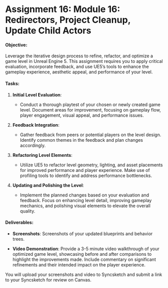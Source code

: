 # Assignment 16: Module 16: Redirectors, Project Cleanup, Update Child Actors

<h4>Objective:</h4>
<p>Leverage the iterative design process to refine, refactor, and optimize a game level in Unreal Engine 5. This assignment requires you to apply critical evaluation, incorporate feedback, and use UE5’s tools to enhance the gameplay experience, aesthetic appeal, and performance of your level.</p>
<h4>Tasks:</h4>
<ol>
<li>
<p><strong>Initial Level Evaluation</strong>:</p>
<ul>
<li>Conduct a thorough playtest of your chosen or newly created game level. Document areas for improvement, focusing on gameplay flow, player engagement, visual appeal, and performance issues.</li>
</ul>
</li>
<li>
<p><strong>Feedback Integration</strong>:</p>
<ul>
<li>Gather feedback from peers or potential players on the level design. Identify common themes in the feedback and plan changes accordingly.</li>
</ul>
</li>
<li>
<p><strong>Refactoring Level Elements</strong>:</p>
<ul>
<li>Utilize UE5 to refactor level geometry, lighting, and asset placements for improved performance and player experience. Make use of profiling tools to identify and address performance bottlenecks.</li>
</ul>
</li>
<li>
<p><strong>Updating and Polishing the Level</strong>:</p>
<ul>
<li>Implement the planned changes based on your evaluation and feedback. Focus on enhancing level detail, improving gameplay mechanics, and polishing visual elements to elevate the overall quality.</li>
</ul>
</li>
</ol>
<h4>Deliverables:</h4>
<ul style="list-style-type: disc;">
<li>
<strong>Screenshots</strong>: Screenshots of your updated blueprints and behavior trees.&nbsp;</li>
<li>
<p><strong>Video Demonstration</strong>: Provide a 3-5 minute video walkthrough of your optimized game level, showcasing before and after comparisons to highlight the improvements made. Include commentary on significant refinements and their intended impact on the player experience.</p>
</li>
</ul>
<p>You will upload your screenshots and video to Syncsketch and submit a link to your Syncsketch for review on Canvas.</p>